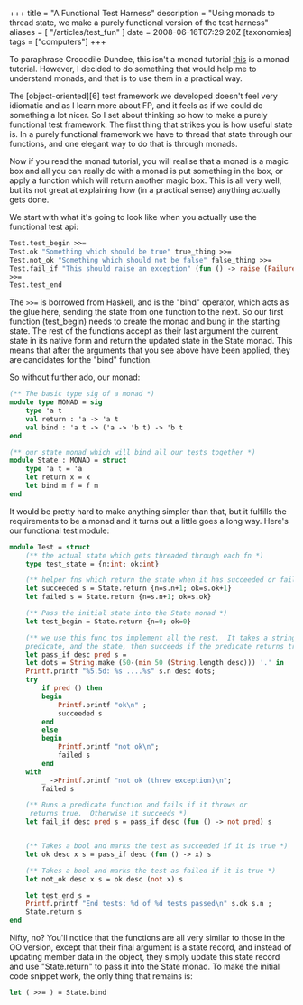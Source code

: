 +++
title = "A Functional Test Harness"
description = "Using monads to thread state, we make a purely functional version of the test harness"
aliases = [ "/articles/test_fun" ]
date = 2008-06-16T07:29:20Z
[taxonomies]
tags = ["computers"]
+++


To paraphrase Crocodile Dundee, this isn't a monad tutorial [this][5] is
a monad tutorial. However, I decided to do something that would help me
to understand monads, and that is to use them in a practical way.

The [object-oriented][6] test framework we developed doesn't feel very
idiomatic and as I learn more about FP, and it feels as if we could do
something a lot nicer. So I set about thinking so how to make a purely
functional test framework. The first thing that strikes you is how
useful state is. In a purely functional framework we have to thread
that state through our functions, and one elegant way to do that is
through monads.

Now if you read the monad tutorial, you will realise that a monad is a
magic box and all you can really do with a monad is put something in
the box, or apply a function which will return another magic box. This
is all very well, but its not great at explaining how (in a practical
sense) anything actually gets done.

We start with what it's going to look like when you actually use the
functional test api:
```Ocaml
Test.test_begin >>=
Test.ok "Something which should be true" true_thing >>=
Test.not_ok "Something which should not be false" false_thing >>=
Test.fail_if "This should raise an exception" (fun () -> raise (Failure "aiee"))
>>=
Test.test_end
```

The `>>=` is borrowed from Haskell, and is the "bind" operator, which
acts as the glue here, sending the state from one function to the next.
So our first function (test_begin) needs to create the monad and bung
in the starting state. The rest of the functions accept as their last
argument the current state in its native form and return the updated
state in the State monad. This means that after the arguments that you
see above have been applied, they are candidates for the "bind"
function.

So without further ado, our monad:
```Ocaml
(** The basic type sig of a monad *)
module type MONAD = sig
    type 'a t
    val return : 'a -> 'a t
    val bind : 'a t -> ('a -> 'b t) -> 'b t
end

(** our state monad which will bind all our tests together *)
module State : MONAD = struct
    type 'a t = 'a
    let return x = x
    let bind m f = f m
end
```

It would be pretty hard to make anything simpler than that, but it
fulfills the requirements to be a monad and it turns out a little goes
a long way. Here's our functional test module:
```Ocaml
module Test = struct
    (** the actual state which gets threaded through each fn *)
    type test_state = {n:int; ok:int}

    (** helper fns which return the state when it has succeeded or failed *)
    let succeeded s = State.return {n=s.n+1; ok=s.ok+1}
    let failed s = State.return {n=s.n+1; ok=s.ok}

    (** Pass the initial state into the State monad *)
    let test_begin = State.return {n=0; ok=0}

    (** we use this func tos implement all the rest.  It takes a string and a
    predicate, and the state, then succeeds if the predicate returns true. *)
    let pass_if desc pred s =
    let dots = String.make (50-(min 50 (String.length desc))) '.' in
    Printf.printf "%5.5d: %s ....%s" s.n desc dots;
    try
        if pred () then
        begin
            Printf.printf "ok\n" ;
            succeeded s
        end
        else
        begin
            Printf.printf "not ok\n";
            failed s
        end
    with
        _ ->Printf.printf "not ok (threw exception)\n";
        failed s

    (** Runs a predicate function and fails if it throws or
     returns true.  Otherwise it succeeds *)
    let fail_if desc pred s = pass_if desc (fun () -> not pred) s


    (** Takes a bool and marks the test as succeeded if it is true *)
    let ok desc x s = pass_if desc (fun () -> x) s

    (** Takes a bool and marks the test as failed if it is true *)
    let not_ok desc x s = ok desc (not x) s

    let test_end s =
    Printf.printf "End tests: %d of %d tests passed\n" s.ok s.n ;
    State.return s
end
```

Nifty, no? You'll notice that the functions are all very similar to
those in the OO version, except that their final argument is a state
record, and instead of updating member data in the object, they simply
update this state record and use "State.return" to pass it into the
State monad. To make the initial code snippet work, the only thing that
remains is:
```Ocaml
let ( >>= ) = State.bind
```
[5]: https://blog.leahhanson.us/post/monad-tutorial.html
